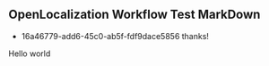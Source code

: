 ## OpenLocalization Workflow Test MarkDown
* 16a46779-add6-45c0-ab5f-fdf9dace5856 
thanks!

Hello world